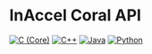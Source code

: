 # InAccel Coral API

[![C (Core)](https://img.shields.io/static/v1?logo=c&color=a8b9cc&label=C%20(Core)&message=2.1&style=for-the-badge)](src/main/c)
[![C++](https://img.shields.io/static/v1?logo=c%2b%2b&color=00599c&label=C%2B%2B&message=2.1.0&style=for-the-badge)](src/main/cpp)
[![Java](https://img.shields.io/static/v1?logo=java&color=007396&label=Java&message=2.1.0&style=for-the-badge)](src/main/java)
[![Python](https://img.shields.io/static/v1?logo=python&color=3776ab&label=Python&message=2.1.0&style=for-the-badge)](src/main/python)
